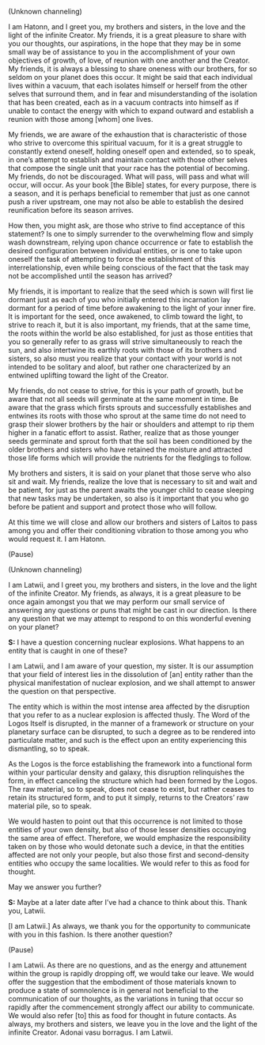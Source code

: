 <p class="channel-type">(Unknown channeling)</p>
<p>I am Hatonn, and I greet you, my brothers and sisters, in the love and the light of the infinite Creator. My friends, it is a great pleasure to share with you our thoughts, our aspirations, in the hope that they may be in some small way be of assistance to you in the accomplishment of your own objectives of growth, of love, of reunion with one another and the Creator. My friends, it is always a blessing to share oneness with our brothers, for so seldom on your planet does this occur. It might be said that each individual lives within a vacuum, that each isolates himself or herself from the other selves that surround them, and in fear and misunderstanding of the isolation that has been created, each as in a vacuum contracts into himself as if unable to contact the energy with which to expand outward and establish a reunion with those among [whom] one lives.</p>
<p>My friends, we are aware of the exhaustion that is characteristic of those who strive to overcome this spiritual vacuum, for it is a great struggle to constantly extend oneself, holding oneself open and extended, so to speak, in one’s attempt to establish and maintain contact with those other selves that compose the single unit that your race has the potential of becoming. My friends, do not be discouraged. What will pass, will pass and what will occur, will occur. As your book [the Bible] states, for every purpose, there is a season, and it is perhaps beneficial to remember that just as one cannot push a river upstream, one may not also be able to establish the desired reunification before its season arrives.</p>
<p>How then, you might ask, are those who strive to find acceptance of this statement? Is one to simply surrender to the overwhelming flow and simply wash downstream, relying upon chance occurrence or fate to establish the desired configuration between individual entities, or is one to take upon oneself the task of attempting to force the establishment of this interrelationship, even while being conscious of the fact that the task may not be accomplished until the season has arrived?</p>
<p>My friends, it is important to realize that the seed which is sown will first lie dormant just as each of you who initially entered this incarnation lay dormant for a period of time before awakening to the light of your inner fire. It is important for the seed, once awakened, to climb toward the light, to strive to reach it, but it is also important, my friends, that at the same time, the roots within the world be also established, for just as those entities that you so generally refer to as grass will strive simultaneously to reach the sun, and also intertwine its earthly roots with those of its brothers and sisters, so also must you realize that your contact with your world is not intended to be solitary and aloof, but rather one characterized by an entwined uplifting toward the light of the Creator.</p>
<p>My friends, do not cease to strive, for this is your path of growth, but be aware that not all seeds will germinate at the same moment in time. Be aware that the grass which firsts sprouts and successfully establishes and entwines its roots with those who sprout at the same time do not need to grasp their slower brothers by the hair or shoulders and attempt to rip them higher in a fanatic effort to assist. Rather, realize that as those younger seeds germinate and sprout forth that the soil has been conditioned by the older brothers and sisters who have retained the moisture and attracted those life forms which will provide the nutrients for the fledglings to follow.</p>
<p>My brothers and sisters, it is said on your planet that those serve who also sit and wait. My friends, realize the love that is necessary to sit and wait and be patient, for just as the parent awaits the younger child to cease sleeping that new tasks may be undertaken, so also is it important that you who go before be patient and support and protect those who will follow.</p>
<p>At this time we will close and allow our brothers and sisters of Laitos to pass among you and offer their conditioning vibration to those among you who would request it. I am Hatonn.</p>
<p class="comment">(Pause)</p>
<p class="channel-type">(Unknown channeling)</p>
<p>I am Latwii, and I greet you, my brothers and sisters, in the love and the light of the infinite Creator. My friends, as always, it is a great pleasure to be once again amongst you that we may perform our small service of answering any questions or puns that might be cast in our direction. Is there any question that we may attempt to respond to on this wonderful evening on your planet?</p>
<p><strong>S:</strong> I have a question concerning nuclear explosions. What happens to an entity that is caught in one of these?</p>
<p>I am Latwii, and I am aware of your question, my sister. It is our assumption that your field of interest lies in the dissolution of [an] entity rather than the physical manifestation of nuclear explosion, and we shall attempt to answer the question on that perspective.</p>
<p>The entity which is within the most intense area affected by the disruption that you refer to as a nuclear explosion is affected thusly. The Word of the Logos Itself is disrupted, in the manner of a framework or structure on your planetary surface can be disrupted, to such a degree as to be rendered into particulate matter, and such is the effect upon an entity experiencing this dismantling, so to speak.</p>
<p>As the Logos is the force establishing the framework into a functional form within your particular density and galaxy, this disruption relinquishes the form, in effect canceling the structure which had been formed by the Logos. The raw material, so to speak, does not cease to exist, but rather ceases to retain its structured form, and to put it simply, returns to the Creators’ raw material pile, so to speak.</p>
<p>We would hasten to point out that this occurrence is not limited to those entities of your own density, but also of those lesser densities occupying the same area of effect. Therefore, we would emphasize the responsibility taken on by those who would detonate such a device, in that the entities affected are not only your people, but also those first and second-density entities who occupy the same localities. We would refer to this as food for thought.</p>
<p>May we answer you further?</p>
<p><strong>S:</strong> Maybe at a later date after I’ve had a chance to think about this. Thank you, Latwii.</p>
<p>[I am Latwii.] As always, we thank you for the opportunity to communicate with you in this fashion. Is there another question?</p>
<p class="comment">(Pause)</p>
<p>I am Latwii. As there are no questions, and as the energy and attunement within the group is rapidly dropping off, we would take our leave. We would offer the suggestion that the embodiment of those materials known to produce a state of somnolence is in general not beneficial to the communication of our thoughts, as the variations in tuning that occur so rapidly after the commencement strongly affect our ability to communicate. We would also refer [to] this as food for thought in future contacts. As always, my brothers and sisters, we leave you in the love and the light of the infinite Creator. Adonai vasu borragus. I am Latwii.</p>
